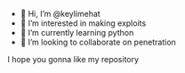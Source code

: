 - 👋 Hi, I’m @keylimehat
- 👀 I’m interested in making exploits
- 🌱 I’m currently learning python
- 💞️ I’m looking to collaborate on penetration

I hope you gonna like my repository
<!---
keylimehat/keylimehat is a ✨ special ✨ repository because its `README.md` (this file) appears on your GitHub profile.
You can click the Preview link to take a look at your changes.
--->
